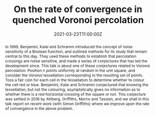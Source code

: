 ---
reading_time: false
show_date: false
share: false
title: On the rate of convergence in quenched Voronoi percolation


event: Percolation Today - ETH
event_url: https://percolation.ethz.ch/zoom-talks/d-ahlberg-and-d-de-la-riva-on-the-rate-of-convergence-in-quenched-voronoi-percolation/

location: Online

summary: We talk about some results concerning the rate of convernge of crossings for quenched Voronoi percolation.
abstract: ' In 1999, Benjamini, Kalai and Schramm introduced the concept of noise sensitivity of a Boolean function, and outlined methods for its study that remain central to this day. They used these methods to establish that percolation crossings are noise sensitive, and made a series of conjectures that has led the development since. This talk is about one of these conjectures related to Voronoi percolation: Position n points uniformly at random in the unit square, and consider the Voronoi tessellation corresponding to the resulting set of points. Toss a fair coin for each cell in the tessellation to determine whether to colour the cell red or blue. Benjamini, Kalai and Schramm conjectured that knowing the tessellation, but not the colouring, asymptotically gives no information as to whether there is a red horizontal crossing of the square or not. This conjecture was settled in 2016 by Ahlberg, Griffiths, Morris and Tassion, and we shall in this talk report on recent work (with Simon Griffiths) where we improve upon the rate of convergence in the above problem.'

# Talk start and end times.
#   End time can optionally be hidden by prefixing the line with `#`.
date: '2021-03-23T11:00:00Z'
date_end: '2021-03-23T12:00:00Z'
all_day: false


authors:
  - admin
  - Daniel Ahlberg

tags: []

# Is this a featured talk? (true/false)
featured: true
---